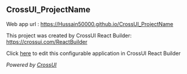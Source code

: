 ## CrossUI_ProjectName
Web app url : https://Hussain50000.github.io/CrossUI_ProjectName

This project was created by CrossUI React Builder: https://crossui.com/ReactBuilder

Click [here](https://crossui.com/ReactBuilder/#!from=github&owner=Hussain50000&repo=CrossUI_ProjectName) to edit this configurable application in CrossUI React Builder

<i>Powered by [CrossUI](https://crossui.com)</i>
